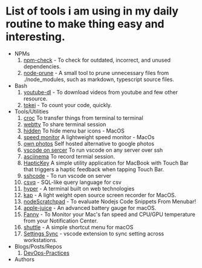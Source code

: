 # List of tools i am using in my daily routine to make thing easy and interesting. 

* NPMs
    1. [npm-check](https://github.com/dylang/npm-check) - To check for outdated, incorrect, and unused dependencies.
    2. [node-prune](https://github.com/tj/node-prune) - A small tool to prune unnecessary files from ./node_modules, such as markdown, typescript source files.
* Bash
    1. [youtube-dl](https://ytdl-org.github.io/youtube-dl/index.html) - To download videos from youtube and few other resource.
    2. [tokei](https://github.com/XAMPPRocky/tokei) - To count your code, quickly.
* Tools/Utilities
    1.  [croc](https://github.com/schollz/croc) To transfer things from terminal to terminal
    2.  [webtty](https://github.com/maxmcd/webtty) To share terminal session
    3.  [hidden](https://github.com/dwarvesf/hidden) To hide menu bar icons - MacOS
    4.  [speed monitor](https://github.com/albertofwb/SpeedMonitor) A lightweight speed monitor - MacOs
    5.  [own photos](https://github.com/hooram/ownphotos) Self hosted alternative to google photos
    6.  [vscode on sercer](https://github.com/cdr/sshcode) To run vscode on any server over ssh
    7.  [asciinema](https://github.com/asciinema/asciinema) To record termial session.
    8.  [HapticKey](https://github.com/niw/HapticKey) A simple utility application for MacBook with Touch Bar that triggers a haptic feedback when tapping Touch Bar.
    9.  [sshcode](https://github.com/cdr/sshcode) - To run vscode on server
    10. [csvq](https://github.com/mithrandie/csvq) - SQL-like query language for csv 
    11. [hyper](https://hyper.is) - A terminal built on web technologies
    12. [kap](https://github.com/wulkano/kap) - A light weight open source screen recorder for MacOS.
    13. [nodeScratchpad](https://github.com/vsaravind007/nodeScratchpad) - To evaluate Nodejs Code Snippets From Menubar!
    14. [apple-juice](https://github.com/raphaelhanneken/apple-juice) - An advanced battery gauge for macOS.
    15. [Fanny](https://github.com/DanielStormApps/Fanny) - To Monitor your Mac's fan speed and CPU/GPU temperature from your Notification Center.
    16. [shuttle](https://github.com/fitztrev/shuttle) - A simple shortcut menu for macOS
    17. [Settings Sync](https://marketplace.visualstudio.com/items?itemName=Shan.code-settings-sync) - vscode extension to sync setting across workstations.
* Blogs/Posts/Repos
    1. [DevOps-Practices](https://github.com/bregman-arie/devops-exercises)
* Authors
